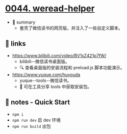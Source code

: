 # [0044. weread-helper](https://github.com/Tdahuyou/electron/tree/main/0044.%20weread-helper)

- 📝 summary
  - 套壳了微信读书的网页版，并注入了一些自定义脚本。

## 🔗 links

- https://www.bilibili.com/video/BV1sZ421p7fW/
  - bilibili--微信读书桌面版。
  - 🔍 查看桌面版的安装流程和 preload.js 脚本功能演示。
- https://www.yuque.com/huyouda
  - yuque--tools--微信读书。
  - 📂 可在工具分享 tools 中获取安装包。

## 📒 notes - Quick Start

- `npm i`
- `npm run dev` 启 dev 环境
- `npm run build` 出包